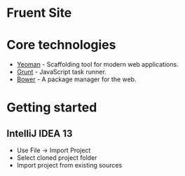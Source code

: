 Fruent Site
===========

# Core technologies

* [Yeoman](http://yeoman.io/) - Scaffolding tool for modern web applications.
* [Grunt](http://gruntjs.com/) - JavaScript task runner.
* [Bower](http://bower.io/) - A package manager for the web.

# Getting started

## IntelliJ IDEA 13

* Use File → Import Project
* Select cloned project folder
* Import project from existing sources
